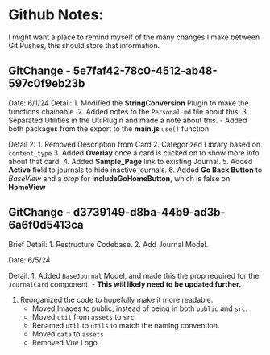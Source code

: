 # Github Notes:

I might want a place to remind myself of the many changes I make between Git Pushes, this should store that information.

## GitChange - 5e7faf42-78c0-4512-ab48-597c0f9eb23b

Date: 6/1/24
Detail:
	1. Modified the **StringConversion** Plugin to make the functions chainable.
	2. Added notes to the `Personal.md` file about this.
	3. Separated Utilities in the UtilPlugin and made a note about this.
      	- Added both packages from the export to the **main.js** `use()` function

Detail 2:
	1. Removed Description from Card
	2. Categorized Library based on `content_type`
	3. Added **Overlay** once a card is clicked on to show more info about that card.
	4. Added **Sample_Page** link to existing Journal.
	5. Added **Active** field to journals to hide inactive journals.
	6. Added **Go Back Button** to *BaseView* and a *prop* for **includeGoHomeButton**, which is false on **HomeView**


## GitChange - d3739149-d8ba-44b9-ad3b-6a6f0d5413ca

Brief Detail: 
	1. Restructure Codebase.
	2. Add Journal Model.

Date: 6/5/24

Detail: 
	1. Added `BaseJournal` Model, and made this the prop required for the `JournalCard` component. 
   	- **This will likely need to be updated further.**
  1. Reorganized the code to hopefully make it more readable.
     - Moved Images to public, instead of being in both `public` and `src`.
     - Moved `util` from `assets` to `src`.
     - Renamed `util` to `utils` to match the naming convention.
     - Moved `data` to `assets`
     - Removed *Vue* Logo.